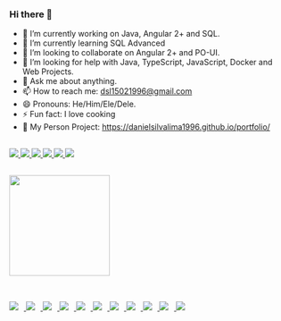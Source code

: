 ### Hi there 👋

- 🔭 I’m currently working on Java, Angular 2+ and SQL.
- 🌱 I’m currently learning SQL Advanced
- 👯 I’m looking to collaborate on Angular 2+ and PO-UI.
- 🤔 I’m looking for help with Java, TypeScript, JavaScript, Docker and Web Projects.
- 💬 Ask me about anything.
- 📫 How to reach me: dsl15021996@gmail.com
- 😄 Pronouns: He/Him/Ele/Dele.
- ⚡ Fun fact: I love cooking 
- :eyes: My Person Project: https://danielsilvalima1996.github.io/portfolio/
##
<div>
  <a href="https://www.linkedin.com/in/daniel-da-silva-de-lima-a96669145" target="_blank">
    <img src="https://img.icons8.com/fluency/48/000000/linkedin.png"/>
  </a><a href="https://api.whatsapp.com/send?phone=5511986284900&text=Ol%C3%A1%2C%20Daniel%2C%20acabei%20de%20ver%20o%20seu%20portf%C3%B3lio%2C%20e%20gostaria%20de%20falar%20contigo!" target="_blank" >
    <img src="https://img.icons8.com/color/48/000000/whatsapp--v4.png"/>
  </a><a href="mailto:dsl15021996@gmail.com" target="_blank" >
    <img src="https://img.icons8.com/fluency/48/000000/gmail.png"/>
  </a>
  <a href="https://www.facebook.com/daniel.dasilvadelima/" target="_blank">
    <img src="https://img.icons8.com/color/48/000000/facebook.png"/>
  </a><a href="https://www.instagram.com/danielsilvalima/" target="_blank">
    <img src="https://img.icons8.com/fluency/48/000000/instagram-new.png"/>
  </a>
  <a href="[mailto:dsl15021996@gmail.com](https://github.com/danielsilvalima1996)" target="_blank" >
    <img src="https://img.icons8.com/glyph-neue/48/000000/github.png"/>
  </a>

</div>

##

<div align="left">
  <a href="https://github.com/danielsilvalima1996">
  <img height="180em" src="https://github-readme-stats.vercel.app/api/top-langs/?username=danielsilvalima1996&layout=compact&langs_count=6&theme=cobalt2"/>
</div>

##

<div style="display: inline_block;"><br>
  <img style="padding-right: 10px;" src="https://img.icons8.com/color/48/000000/angularjs.png"/>
  <img style="padding-right: 10px;" src="https://img.icons8.com/external-tal-revivo-shadow-tal-revivo/48/000000/external-typescript-an-open-source-programming-language-developed-and-maintained-by-microsoft-logo-shadow-tal-revivo.png"/>
  <img style="padding-right: 10px;" src="https://img.icons8.com/color/48/000000/javascript--v1.png"/>
  <img style="padding-right: 10px;" src="https://img.icons8.com/color/48/000000/java-coffee-cup-logo--v1.png"/>
  <img style="padding-right: 10px;" src="https://img.icons8.com/color/48/000000/html-5--v1.png"/>
  <img style="padding-right: 10px;" src="https://img.icons8.com/color/48/000000/css3.png"/>
  <img style="padding-right: 10px;" src="https://img.icons8.com/color/48/000000/microsoft-sql-server.png"/>
  <img style="padding-right: 10px;" src="https://img.icons8.com/fluency/48/000000/maria-db.png"/>
  <img style="padding-right: 10px;" src="https://img.icons8.com/color/48/000000/postgreesql.png"/>
  <img style="padding-right: 10px;" src="https://img.icons8.com/color/48/000000/mongodb.png"/>
  <img style="padding-right: 10px;" src="https://img.icons8.com/fluency/48/000000/docker.png"/>
</div>
